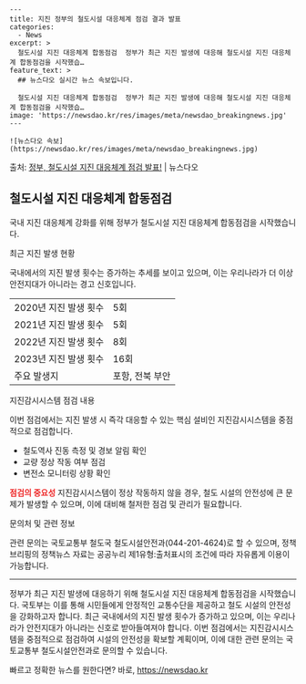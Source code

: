     ---
    title: 지진 정부의 철도시설 대응체계 점검 결과 발표
    categories:
      - News
    excerpt: >
      철도시설 지진 대응체계 합동점검  정부가 최근 지진 발생에 대응해 철도시설 지진 대응체계 합동점검을 시작했습…
    feature_text: >
      ## 뉴스다오 실시간 뉴스 속보입니다.
    
      철도시설 지진 대응체계 합동점검  정부가 최근 지진 발생에 대응해 철도시설 지진 대응체계 합동점검을 시작했습…
    image: 'https://newsdao.kr/res/images/meta/newsdao_breakingnews.jpg'
    ---
    
    ![뉴스다오 속보](https://newsdao.kr/res/images/meta/newsdao_breakingnews.jpg)

<p>출처: <a href="https://newsdao.kr/4453" rel="dofollow">정부, 철도시설 지진 대응체계 점검 발표!</a> | 뉴스다오</p>

<h2 data-ke-size="size26">철도시설 지진 대응체계 합동점검</h2>
국내 지진 대응체계 강화를 위해 정부가 철도시설 지진 대응체계 합동점검을 시작했습니다.

<p data-ke-size="size16">최근 지진 발생 현황</p>
국내에서의 지진 발생 횟수는 증가하는 추세를 보이고 있으며, 이는 우리나라가 더 이상 안전지대가 아니라는 경고 신호입니다.

<table>
	<tr>
		<td>2020년 지진 발생 횟수</td>
		<td>5회</td>
	</tr>
	<tr>
		<td>2021년 지진 발생 횟수</td>
		<td>5회</td>
	</tr>
	<tr>
		<td>2022년 지진 발생 횟수</td>
		<td>8회</td>
	</tr>
	<tr>
		<td>2023년 지진 발생 횟수</td>
		<td>16회</td>
	</tr>
	<tr>
		<td>주요 발생지</td>
		<td>포항, 전북 부안</td>
	</tr>
</table>

<p data-ke-size="size16">지진감시시스템 점검 내용</p>
이번 점검에서는 지진 발생 시 즉각 대응할 수 있는 핵심 설비인 지진감시시스템을 중점적으로 점검합니다.

<ul>
	<li>철도역사 진동 측정 및 경보 알림 확인</li>
	<li>교량 정상 작동 여부 점검</li>
	<li>변전소 모니터링 상황 확인</li>
</ul>

<b><span style="color: #ee2323;">점검의 중요성</span></b>
지진감시시스템이 정상 작동하지 않을 경우, 철도 시설의 안전성에 큰 문제가 발생할 수 있으며, 이에 대비해 철저한 점검 및 관리가 필요합니다.

<p data-ke-size="size16">문의처 및 관련 정보</p>
관련 문의는 국토교통부 철도국 철도시설안전과(044-201-4624)로 할 수 있으며, 정책브리핑의 정책뉴스 자료는 공공누리 제1유형:출처표시의 조건에 따라 자유롭게 이용이 가능합니다.

<hr>

정부가 최근 지진 발생에 대응하기 위해 철도시설 지진 대응체계 합동점검을 시작했습니다. 국토부는 이를 통해 시민들에게 안정적인 교통수단을 제공하고 철도 시설의 안전성을 강화하고자 합니다. 최근 국내에서의 지진 발생 횟수가 증가하고 있으며, 이는 우리나라가 안전지대가 아니라는 신호로 받아들여져야 합니다. 이번 점검에서는 지진감시시스템을 중점적으로 점검하여 시설의 안전성을 확보할 계획이며, 이에 대한 관련 문의는 국토교통부 철도시설안전과로 문의할 수 있습니다. 

빠르고 정확한 뉴스를 원한다면? 바로, <a href="https://newsdao.kr" rel="dofollow">https://newsdao.kr</a>


    
